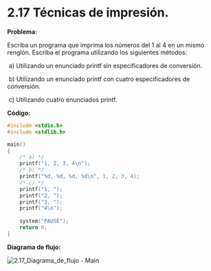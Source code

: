 # 2.17 Técnicas de impresión.

**Problema:**

Escriba un programa que imprima los números del 1 al 4 en un mismo renglón. Escriba el programa utilizando los siguientes métodos:

​		a) Utilizando un enunciado printf sin especificadores de conversión.

​		b) Utilizando un enunciado printf con cuatro especificadores de 
​			conversión.

​		c) Utilizando cuatro enunciados printf.

**Código:**

```c
#include <stdio.h>
#include <stdlib.h>

main()
{
	/* a) */
	printf("1, 2, 3, 4\n");
	/* b) */
	printf("%d, %d, %d, %d\n", 1, 2, 3, 4);
	/* c) */
	printf("1, ");
	printf("2, ");
	printf("3, ");
	printf("4\n");
	
	system("PAUSE");
	return 0;
}
```

**Diagrama de flujo:**



<img src=".\2.17_Diagrama_de_flujo - Main.png" alt="2.17_Diagrama_de_flujo - Main"  />

